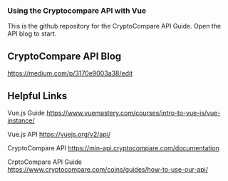 ### Using the Cryptocompare API with Vue
This is the github repository for the CryptoCompare API Guide. Open the API blog to start.

## CryptoCompare API Blog
https://medium.com/p/3170e9003a38/edit

## Helpful Links

Vue.js Guide
https://www.vuemastery.com/courses/intro-to-vue-js/vue-instance/

Vue.js API 
https://vuejs.org/v2/api/

CryptoCompare API
https://min-api.cryptocompare.com/documentation

CrptoCompare API Guide
https://www.cryptocompare.com/coins/guides/how-to-use-our-api/